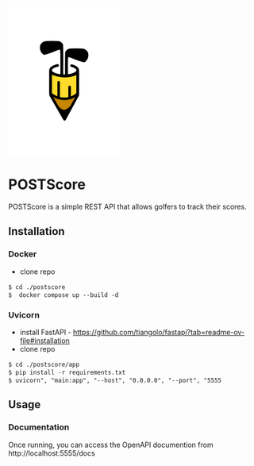 ![logo](./logo.png)

# POSTScore
POSTScore is a simple REST API that allows golfers to track their scores.

## Installation
### Docker 

- clone repo
```
$ cd ./postscore
$  docker compose up --build -d
```

### Uvicorn
- install FastAPI - https://github.com/tiangolo/fastapi?tab=readme-ov-file#installation
- clone repo
```
$ cd ./postscore/app
$ pip install -r requirements.txt
$ uvicorn", "main:app", "--host", "0.0.0.0", "--port", "5555 
```

## Usage
### Documentation 
Once running, you can access the OpenAPI documention from http://localhost:5555/docs
